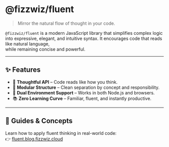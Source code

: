 # @fizzwiz/fluent

> Mirror the natural flow of thought in your code.

`@fizzwiz/fluent` is a modern JavaScript library that simplifies complex logic  
into expressive, elegant, and intuitive syntax. It encourages code that reads like natural language,  
while remaining concise and powerful.

---

## ✨ Features

- 🧠 **Thoughtful API** – Code reads like how you think.
- 🧩 **Modular Structure** – Clean separation by concept and responsibility.
- 🚀 **Dual Environment Support** – Works in both Node.js and browsers.
- 📚 **Zero Learning Curve** – Familiar, fluent, and instantly productive.

---

## 🧠 Guides & Concepts

Learn how to apply fluent thinking in real-world code:  
👉 [fluent.blog.fizzwiz.cloud](https://fluent.blog.fizzwiz.cloud)
